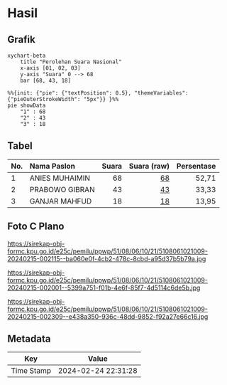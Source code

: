 # Hasil

## Grafik

```mermaid
xychart-beta
    title "Perolehan Suara Nasional"
    x-axis [01, 02, 03]
    y-axis "Suara" 0 --> 68
    bar [68, 43, 18]
```

```mermaid
%%{init: {"pie": {"textPosition": 0.5}, "themeVariables": {"pieOuterStrokeWidth": "5px"}} }%%
pie showData
    "1" : 68
    "2" : 43
    "3" : 18
```

## Tabel

| No. | Nama Paslon    | Suara | Suara (raw) | Persentase |
|:--- |:-------------- | -----:| -----------:| ----------:|
| 1   | ANIES MUHAIMIN | 68    | [68][p-1]   | 52,71      |
| 2   | PRABOWO GIBRAN | 43    | [43][p-2]   | 33,33      |
| 3   | GANJAR MAHFUD  | 18    | [18][p-3]   | 13,95      |


[p-1]: https://github.com/gigit-pemilu/pemilu-2024/blob/main/pilpres/hitung-suara/sub/51-bali/sub/08-buleleng/sub/06-buleleng/sub/1021-kampung-kajanan/sub/009-tps/sub/paslon-1.txt
[p-2]: https://github.com/gigit-pemilu/pemilu-2024/blob/main/pilpres/hitung-suara/sub/51-bali/sub/08-buleleng/sub/06-buleleng/sub/1021-kampung-kajanan/sub/009-tps/sub/paslon-2.txt
[p-3]: https://github.com/gigit-pemilu/pemilu-2024/blob/main/pilpres/hitung-suara/sub/51-bali/sub/08-buleleng/sub/06-buleleng/sub/1021-kampung-kajanan/sub/009-tps/sub/paslon-3.txt

## Foto C Plano

https://sirekap-obj-formc.kpu.go.id/e25c/pemilu/ppwp/51/08/06/10/21/5108061021009-20240215-002115--ba060e0f-4cb2-478c-8cbd-a95d37b5b79a.jpg

https://sirekap-obj-formc.kpu.go.id/e25c/pemilu/ppwp/51/08/06/10/21/5108061021009-20240215-002001--5399a751-f01b-4e6f-85f7-4d5114c6de5b.jpg

https://sirekap-obj-formc.kpu.go.id/e25c/pemilu/ppwp/51/08/06/10/21/5108061021009-20240215-002309--e438a350-936c-48dd-9852-f92a27e66c16.jpg


## Metadata

| Key        | Value               |
| ---------- | ------------------- |
| Time Stamp | 2024-02-24 22:31:28 |



